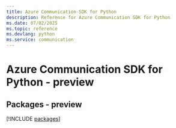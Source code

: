 ```yaml
---
title: Azure Communication SDK for Python
description: Reference for Azure Communication SDK for Python
ms.date: 07/02/2025
ms.topic: reference
ms.devlang: python
ms.service: communication
---
```

# Azure Communication SDK for Python - preview
## Packages - preview
[!INCLUDE [packages](communication-index.md)]